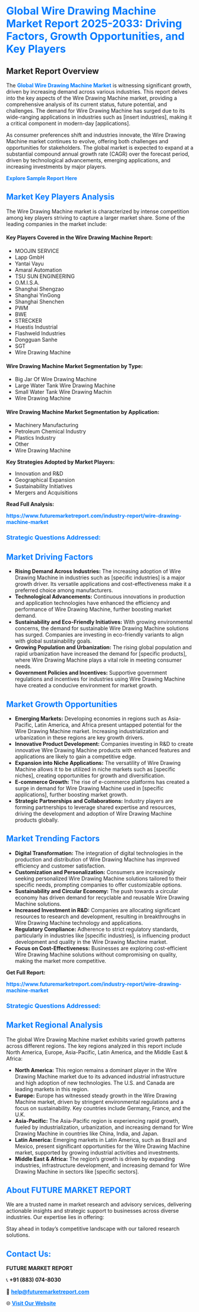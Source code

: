 <h1 style="color: #007BFF;">Global Wire Drawing Machine Market Report 2025-2033: Driving Factors, Growth Opportunities, and Key Players</h1>

<section id="overview">
<h2>Market Report Overview</h2>
<p>The <a href="https://www.futuremarketreport.com/industry-report/wire-drawing-machine-market" style="color: #007BFF; text-decoration: none;"><strong>Global Wire Drawing Machine Market</strong></a> is witnessing significant growth, driven by increasing demand across various industries. This report delves into the key aspects of the Wire Drawing Machine market, providing a comprehensive analysis of its current status, future potential, and challenges. The demand for Wire Drawing Machine has surged due to its wide-ranging applications in industries such as [insert industries], making it a critical component in modern-day [applications].</p>
<p>As consumer preferences shift and industries innovate, the Wire Drawing Machine market continues to evolve, offering both challenges and opportunities for stakeholders. The global market is expected to expand at a substantial compound annual growth rate (CAGR) over the forecast period, driven by technological advancements, emerging applications, and increasing investments by major players.</p>
</section>

<section id="overview">
<p><a href="https://www.futuremarketreport.com/request-sample/reportId=99690" style="color: #007BFF; text-decoration: none;"><strong>Explore Sample Report Here</strong></a></p>
</section>

<section id="key-players">
<h2 style="color: #007BFF;">Market Key Players Analysis</h2>
<p>The Wire Drawing Machine market is characterized by intense competition among key players striving to capture a larger market share. Some of the leading companies in the market include:</p>
<h4>Key Players Covered in the Wire Drawing Machine Report:</h4>
<ul><li>MOOJIN SERVICE</li><li>Lapp GmbH</li><li>Yantai Vayu</li><li>Amaral Automation</li><li>TSU SUN ENGINEERING</li><li>O.M.I.S.A.</li><li>Shanghai Shengzao</li><li>Shanghai YinGong</li><li>Shanghai Shenchen</li><li>PWM</li><li>BWE</li><li>STRECKER</li><li>Huestis Industrial</li><li>Flashweld Industries</li><li>Dongguan Sanhe</li><li>SGT</li><li>Wire Drawing Machine</li></ul>
<h4>Wire Drawing Machine Market Segmentation by Type:</h4>
<ul><li>Big Jar Of Wire Drawing Machine</li><li>Large Water Tank Wire Drawing Machine</li><li>Small Water Tank Wire Drawing Machin</li><li>Wire Drawing Machine</li></ul>

<h4>Wire Drawing Machine Market Segmentation by Application:</h4>
<ul><li>Machinery Manufacturing</li><li>Petroleum Chemical Industry</li><li>Plastics Industry</li><li>Other</li><li>Wire Drawing Machine</li></ul>
<p><strong>Key Strategies Adopted by Market Players:</strong></p>
<ul>
<li>Innovation and R&D</li>
<li>Geographical Expansion</li>
<li>Sustainability Initiatives</li>
<li>Mergers and Acquisitions</li>
</ul>
</section>

<section>
<p><strong>Read Full Analysis: </strong></p><a href="https://www.futuremarketreport.com/industry-report/wire-drawing-machine-market" style="color: #007BFF; text-decoration: none;"><strong>https://www.futuremarketreport.com/industry-report/wire-drawing-machine-market</strong></a>
<h3 style="color: #007BFF;">Strategic Questions Addressed:</h3>
</section>

<section id="driving-factors">
<h2 style="color: #007BFF;">Market Driving Factors</h2>
<ul>
<li><strong>Rising Demand Across Industries:</strong> The increasing adoption of Wire Drawing Machine in industries such as [specific industries] is a major growth driver. Its versatile applications and cost-effectiveness make it a preferred choice among manufacturers.</li>
<li><strong>Technological Advancements:</strong> Continuous innovations in production and application technologies have enhanced the efficiency and performance of Wire Drawing Machine, further boosting market demand.</li>
<li><strong>Sustainability and Eco-Friendly Initiatives:</strong> With growing environmental concerns, the demand for sustainable Wire Drawing Machine solutions has surged. Companies are investing in eco-friendly variants to align with global sustainability goals.</li>
<li><strong>Growing Population and Urbanization:</strong> The rising global population and rapid urbanization have increased the demand for [specific products], where Wire Drawing Machine plays a vital role in meeting consumer needs.</li>
<li><strong>Government Policies and Incentives:</strong> Supportive government regulations and incentives for industries using Wire Drawing Machine have created a conducive environment for market growth.</li>
</ul>
</section>

<section id="growth-opportunities">
<h2 style="color: #007BFF;">Market Growth Opportunities</h2>
<ul>
<li><strong>Emerging Markets:</strong> Developing economies in regions such as Asia-Pacific, Latin America, and Africa present untapped potential for the Wire Drawing Machine market. Increasing industrialization and urbanization in these regions are key growth drivers.</li>
<li><strong>Innovative Product Development:</strong> Companies investing in R&D to create innovative Wire Drawing Machine products with enhanced features and applications are likely to gain a competitive edge.</li>
<li><strong>Expansion into Niche Applications:</strong> The versatility of Wire Drawing Machine allows it to be utilized in niche markets such as [specific niches], creating opportunities for growth and diversification.</li>
<li><strong>E-commerce Growth:</strong> The rise of e-commerce platforms has created a surge in demand for Wire Drawing Machine used in [specific applications], further boosting market growth.</li>
<li><strong>Strategic Partnerships and Collaborations:</strong> Industry players are forming partnerships to leverage shared expertise and resources, driving the development and adoption of Wire Drawing Machine products globally.</li>
</ul>
</section>

<section id="trending-factors">
<h2 style="color: #007BFF;">Market Trending Factors</h2>
<ul>
<li><strong>Digital Transformation:</strong> The integration of digital technologies in the production and distribution of Wire Drawing Machine has improved efficiency and customer satisfaction.</li>
<li><strong>Customization and Personalization:</strong> Consumers are increasingly seeking personalized Wire Drawing Machine solutions tailored to their specific needs, prompting companies to offer customizable options.</li>
<li><strong>Sustainability and Circular Economy:</strong> The push towards a circular economy has driven demand for recyclable and reusable Wire Drawing Machine solutions.</li>
<li><strong>Increased Investment in R&D:</strong> Companies are allocating significant resources to research and development, resulting in breakthroughs in Wire Drawing Machine technology and applications.</li>
<li><strong>Regulatory Compliance:</strong> Adherence to strict regulatory standards, particularly in industries like [specific industries], is influencing product development and quality in the Wire Drawing Machine market.</li>
<li><strong>Focus on Cost-Effectiveness:</strong> Businesses are exploring cost-efficient Wire Drawing Machine solutions without compromising on quality, making the market more competitive.</li>
</ul>
</section>

<section>
<p><strong>Get Full Report: </strong></p><a href="https://www.futuremarketreport.com/industry-report/wire-drawing-machine-market" style="color: #007BFF; text-decoration: none;"><strong>https://www.futuremarketreport.com/industry-report/wire-drawing-machine-market</strong></a>
<h3 style="color: #007BFF;">Strategic Questions Addressed:</h3>
</section>


<section id="regional-analysis">
<h2 style="color: #007BFF;">Market Regional Analysis</h2>
<p>The global Wire Drawing Machine market exhibits varied growth patterns across different regions. The key regions analyzed in this report include North America, Europe, Asia-Pacific, Latin America, and the Middle East & Africa:</p>
<ul>
<li><strong>North America:</strong> This region remains a dominant player in the Wire Drawing Machine market due to its advanced industrial infrastructure and high adoption of new technologies. The U.S. and Canada are leading markets in this region.</li>
<li><strong>Europe:</strong> Europe has witnessed steady growth in the Wire Drawing Machine market, driven by stringent environmental regulations and a focus on sustainability. Key countries include Germany, France, and the U.K.</li>
<li><strong>Asia-Pacific:</strong> The Asia-Pacific region is experiencing rapid growth, fueled by industrialization, urbanization, and increasing demand for Wire Drawing Machine in countries like China, India, and Japan.</li>
<li><strong>Latin America:</strong> Emerging markets in Latin America, such as Brazil and Mexico, present significant opportunities for the Wire Drawing Machine market, supported by growing industrial activities and investments.</li>
<li><strong>Middle East & Africa:</strong> The region’s growth is driven by expanding industries, infrastructure development, and increasing demand for Wire Drawing Machine in sectors like [specific sectors].</li>
</ul>
</section>

<footer>
<h2 style="color: #007BFF;">About FUTURE MARKET REPORT</h2>
<p>We are a trusted name in market research and advisory services, delivering actionable insights and strategic support to businesses across diverse industries. Our expertise lies in offering:</p>

<p>Stay ahead in today’s competitive landscape with our tailored research solutions.</p>

<h2 style="color: #007BFF;">Contact Us:</h2>
<p><strong>FUTURE MARKET REPORT</strong></p>
<p>📞 <strong>+91 (883) 074-8030</strong></p>
<p>📧 <strong><a href="mailto:help@futuremarketreport.com" style="color: #007BFF;">help@futuremarketreport.com</a></strong></p>
<p>🌐 <strong><a href="https://www.futuremarketreport.com/" style="color: #007BFF;">Visit Our Website</a></strong></p>
</footer>